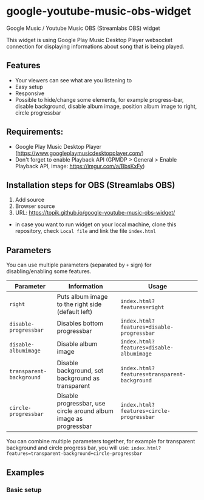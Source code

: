 # google-youtube-music-obs-widget
Google Music / Youtube Music OBS (Streamlabs OBS) widget

This widget is using Google Play Music Desktop Player websocket connection for displaying informations about song that is being played. 

## Features
- Your viewers can see what are you listening to
- Easy setup
- Responsive
- Possible to hide/change some elements, for example progress-bar, disable background, disable album image, position album image to right, circle progressbar

## Requirements:
- Google Play Music Desktop Player (https://www.googleplaymusicdesktopplayer.com/)
- Don't forget to enable Playback API (GPMDP > General > Enable Playback API, image: https://imgur.com/a/BbsKxFy)

## Installation steps for OBS (Streamlabs OBS)
1) Add source
2) Browser source
3) URL: https://topik.github.io/google-youtube-music-obs-widget/
- in case you want to run widget on your local machine, clone this repository, check `Local file` and link the file `index.html`

## Parameters
You can use multiple parameters (separated by `+` sign) for disabling/enabling some features.

| Parameter              | Information                                                       | Usage                                      |
|------------------------|-------------------------------------------------------------------|--------------------------------------------|
| `right`                  | Puts album image to the right side (default left)                 | `index.html?features=right`                  |
| `disable-progressbar`    | Disables bottom progressbar                                       | `index.html?features=disable-progressbar`    |
| `disable-albumimage`     | Disable album image                                               | `index.html?features=disable-albumimage`     |
| `transparent-background` | Disable background, set background as transparent                 | `index.html?features=transparent-background` |
| `circle-progressbar`     | Disable progressbar, use circle around album image as progressbar | `index.html?features=circle-progressbar`     |

You can combine multiple parameters together, for example for transparent background and circle progress bar, you will use: `index.html?features=transparent-background+circle-progressbar`

## Examples
### Basic setup

